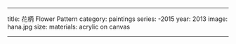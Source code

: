 ---

title: 花柄 Flower Pattern
category: paintings
series: -2015
year: 2013
image: hana.jpg
size: 
materials: acrylic on canvas

---